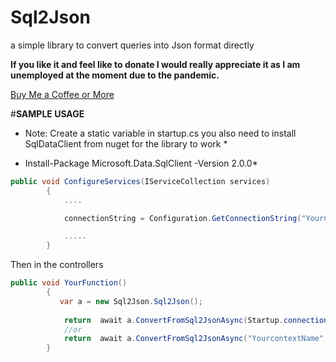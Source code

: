 # Sql2Json
a simple library to convert queries into Json format directly

**If you like it and feel like to donate I would really appreciate it as I am unemployed at the moment due to the pandemic.**

[Buy Me a Coffee or More](https://www.buymeacoffee.com/AsmG)

 
#**SAMPLE USAGE**

* Note: Create a static variable in startup.cs 
you also need to install SqlDataClient from nuget for the library to work *

* Install-Package Microsoft.Data.SqlClient -Version 2.0.0*
 
```csharp
public void ConfigureServices(IServiceCollection services)
        {
            ....

            connectionString = Configuration.GetConnectionString("YourContextName");

            .....
        }
 ```
 
 Then in the controllers
```csharp
public void YourFunction()
        {
           var a = new Sql2Json.Sql2Json();
            
            return  await a.ConvertFromSql2JsonAsync(Startup.connectionString, "SELECT * FROM Players");
            //or
            return  await a.ConvertFromSql2JsonAsync("YourcontextName", "SELECT * FROM Players");
        }
 ```
